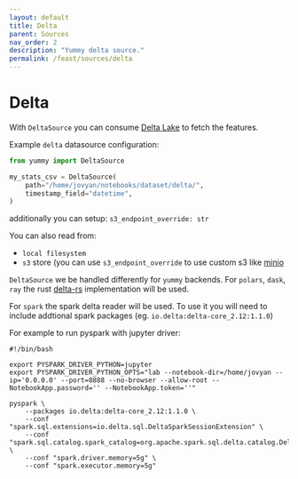 ```yaml
---
layout: default
title: Delta
parent: Sources
nav_order: 2
description: "Yummy delta source."
permalink: /feast/sources/delta
---
```


# Delta

With `DeltaSource` you can consume [Delta Lake](https://delta.io/) to fetch the features.

Example `delta` datasource configuration:

```python
from yummy import DeltaSource

my_stats_csv = DeltaSource(
    path="/home/jovyan/notebooks/dataset/delta/",
    timestamp_field="datetime",
)
```

additionally you can setup: 
`s3_endpoint_override: str`

You can also read from:
* `local filesystem`
* `s3` store (you can use `s3_endpoint_override` to use custom s3 like [minio](https://min.io/)

`DeltaSource` we be handled differently for `yummy` backends.
For `polars`, `dask`, `ray` the rust [delta-rs](https://github.com/delta-io/delta-rs) implementation will be used.

For `spark` the spark delta reader will be used. To use it you will need to include addtional 
spark packages (eg. `io.delta:delta-core_2.12:1.1.0`)

For example to run pyspark with jupyter driver:
```
#!/bin/bash

export PYSPARK_DRIVER_PYTHON=jupyter
export PYSPARK_DRIVER_PYTHON_OPTS="lab --notebook-dir=/home/jovyan --ip='0.0.0.0' --port=8888 --no-browser --allow-root --NotebookApp.password='' --NotebookApp.token=''"

pyspark \
    --packages io.delta:delta-core_2.12:1.1.0 \
    --conf "spark.sql.extensions=io.delta.sql.DeltaSparkSessionExtension" \
    --conf "spark.sql.catalog.spark_catalog=org.apache.spark.sql.delta.catalog.DeltaCatalog" \
    --conf "spark.driver.memory=5g" \
    --conf "spark.executor.memory=5g"
```
